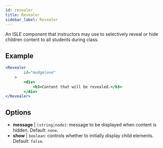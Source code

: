 ```yaml
---
id: revealer 
title: Revealer
sidebar_label: Revealer
---
```


An ISLE component that instructors may use to selectively reveal or hide children content to all students during class.

## Example

```jsx live
<Revealer
        id="mudgelove"
    >
        <div>
            <h3>Content that will be revealed.</h3>
        </div>
</Revealer>
``` 

## Options

* __message__ | `(string|node)`: message to be displayed when content is hidden. Default: `none`.
* __show__ | `boolean`: controls whether to initially display child elements. Default: `false`.
